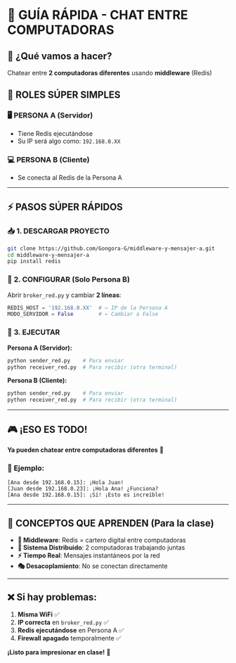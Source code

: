 # 💬 GUÍA RÁPIDA - CHAT ENTRE COMPUTADORAS

## 🎯 ¿Qué vamos a hacer?
Chatear entre **2 computadoras diferentes** usando **middleware** (Redis)

## 👥 ROLES SÚPER SIMPLES

### 🖥️ **PERSONA A (Servidor)** 
- Tiene Redis ejecutándose
- Su IP será algo como: `192.168.0.XX`

### 💻 **PERSONA B (Cliente)**
- Se conecta al Redis de la Persona A

---

## ⚡ PASOS SÚPER RÁPIDOS

### 📥 **1. DESCARGAR PROYECTO**
```bash
git clone https://github.com/Gongora-G/middleware-y-mensajer-a.git
cd middleware-y-mensajer-a
pip install redis
```

### 🔧 **2. CONFIGURAR (Solo Persona B)**
Abrir `broker_red.py` y cambiar **2 líneas**:
```python
REDIS_HOST = '192.168.0.XX'  # ← IP de la Persona A
MODO_SERVIDOR = False        # ← Cambiar a False
```

### 🚀 **3. EJECUTAR**

**Persona A (Servidor):**
```bash
python sender_red.py    # Para enviar
python receiver_red.py  # Para recibir (otra terminal)
```

**Persona B (Cliente):**
```bash
python sender_red.py    # Para enviar  
python receiver_red.py  # Para recibir (otra terminal)
```

---

## 🎮 ¡ESO ES TODO!

**Ya pueden chatear entre computadoras diferentes** 🎉

### 💬 Ejemplo:
```
[Ana desde 192.168.0.15]: ¡Hola Juan!
[Juan desde 192.168.0.23]: ¡Hola Ana! ¿Funciona?
[Ana desde 192.168.0.15]: ¡Sí! ¡Esto es increíble!
```

---

## 🧠 CONCEPTOS QUE APRENDEN (Para la clase)

- **🔄 Middleware**: Redis = cartero digital entre computadoras
- **📡 Sistema Distribuido**: 2 computadoras trabajando juntas  
- **⚡ Tiempo Real**: Mensajes instantáneos por la red
- **🎭 Desacoplamiento**: No se conectan directamente

---

## ❌ Si hay problemas:

1. **Misma WiFi** ✅
2. **IP correcta** en `broker_red.py` ✅  
3. **Redis ejecutándose** en Persona A ✅
4. **Firewall apagado** temporalmente ✅

**¡Listo para impresionar en clase!** 🎊